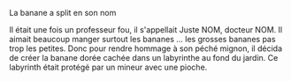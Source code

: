La banane a split en son nom

Il était une fois un professeur fou, il s'appellait Juste NOM, docteur NOM.
Il aimait beaucoup manger surtout les bananes ... les grosses bananes pas trop les petites.
Donc pour rendre hommage à son péché mignon, il décida de créer la banane dorée cachée dans un labyrinthe au fond du jardin.
Ce labyrinth était protégé par un mineur avec une pioche.


